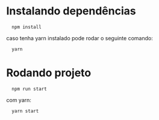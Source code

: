 # Instalando dependências

```
  npm install
```
caso tenha yarn instalado pode rodar o seguinte comando:
```
  yarn
```

# Rodando projeto
```
  npm run start
```
com yarn:
```
  yarn start
```
